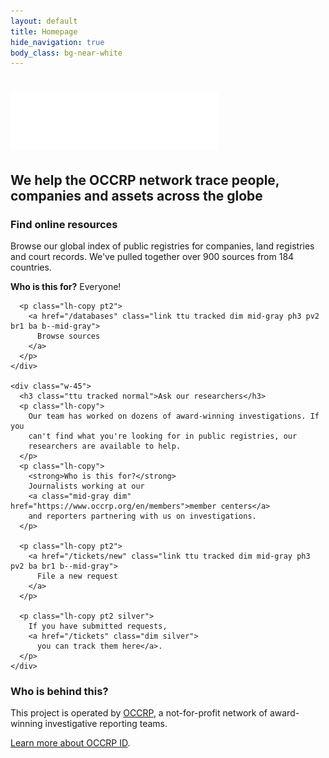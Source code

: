 ```yaml
---
layout: default
title: Homepage
hide_navigation: true
body_class: bg-near-white
---
```


<div class="bg--pattern bg-black bg-center cover bb">
  <div class="center mw8 pv6 tc">
    <h1 class="white ttu tracked-tight normal f1">
      <img class="w-60" src="/static/svg/logo-id-white.svg" />
    </h1>
    <h2 class="white normal ttu tracked-mega">
      We help the OCCRP network trace people,
      companies and assets across the globe
    </h2>
  </div>
</div>

<div class="bg-white pv5">
  <div class="center mw8 flex justify-between">
    <div class="w-45">
      <h3 class="ttu tracked normal">Find online resources</h3>
      <p class="lh-copy">
        Browse our global index of public registries for companies, land
        registries and court records.
        We've pulled together over 900 sources from 184 countries.
      </p>
      <p class="lh-copy">
        <strong>Who is this for?</strong> Everyone!
      </p>

      <p class="lh-copy pt2">
        <a href="/databases" class="link ttu tracked dim mid-gray ph3 pv2 br1 ba b--mid-gray">
          Browse sources
        </a>
      </p>
    </div>

    <div class="w-45">
      <h3 class="ttu tracked normal">Ask our researchers</h3>
      <p class="lh-copy">
        Our team has worked on dozens of award-winning investigations. If you
        can't find what you're looking for in public registries, our
        researchers are available to help.
      </p>
      <p class="lh-copy">
        <strong>Who is this for?</strong>
        Journalists working at our
        <a class="mid-gray dim" href="https://www.occrp.org/en/members">member centers</a>
        and reporters partnering with us on investigations.
      </p>

      <p class="lh-copy pt2">
        <a href="/tickets/new" class="link ttu tracked dim mid-gray ph3 pv2 ba br1 b--mid-gray">
          File a new request
        </a>
      </p>

      <p class="lh-copy pt2 silver">
        If you have submitted requests,
        <a href="/tickets" class="dim silver">
          you can track them here</a>.
      </p>
    </div>
  </div>
</div>

<div class="center mw8 pv5">
  <h3 class="normal ttu tracked">Who is behind this?</h3>

  <p class="lh-copy">
    This project is operated by
    <a href="https://www.occrp.org/en/about-us" class="mid-gray dim"
      title="Organized Crime and Corruption Reporting Project"
    >OCCRP</a>,
    a not-for-profit network of award-winning investigative reporting teams.
  </p>

  <p class="lh-copy">
    <a href="/about" class="dim mid-gray">Learn more about OCCRP ID</a>.
  </p>
</div>

